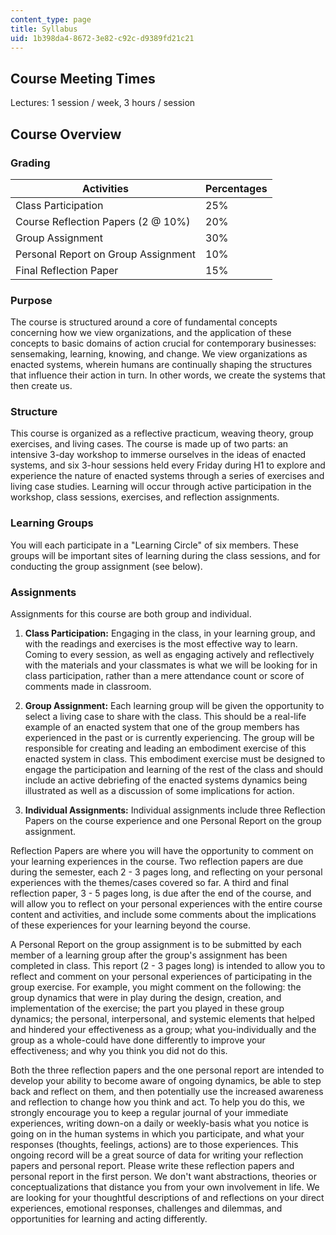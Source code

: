```yaml
---
content_type: page
title: Syllabus
uid: 1b398da4-8672-3e82-c92c-d9389fd21c21
---
```


Course Meeting Times
--------------------

Lectures: 1 session / week, 3 hours / session

Course Overview
---------------

### Grading

| Activities | Percentages |
| --- | --- |
| Class Participation | 25% |
| Course Reflection Papers (2 @ 10%) | 20% |
| Group Assignment | 30% |
| Personal Report on Group Assignment | 10% |
| Final Reflection Paper | 15% 

### Purpose

The course is structured around a core of fundamental concepts concerning how we view organizations, and the application of these concepts to basic domains of action crucial for contemporary businesses: sensemaking, learning, knowing, and change. We view organizations as enacted systems, wherein humans are continually shaping the structures that influence their action in turn. In other words, we create the systems that then create us.

### Structure

This course is organized as a reflective practicum, weaving theory, group exercises, and living cases. The course is made up of two parts: an intensive 3-day workshop to immerse ourselves in the ideas of enacted systems, and six 3-hour sessions held every Friday during H1 to explore and experience the nature of enacted systems through a series of exercises and living case studies. Learning will occur through active participation in the workshop, class sessions, exercises, and reflection assignments.

### Learning Groups

You will each participate in a "Learning Circle" of six members. These groups will be important sites of learning during the class sessions, and for conducting the group assignment (see below).

### Assignments

Assignments for this course are both group and individual.

1.  **Class Participation:** Engaging in the class, in your learning group, and with the readings and exercises is the most effective way to learn. Coming to every session, as well as engaging actively and reflectively with the materials and your classmates is what we will be looking for in class participation, rather than a mere attendance count or score of comments made in classroom.
    
2.  **Group Assignment:** Each learning group will be given the opportunity to select a living case to share with the class. This should be a real-life example of an enacted system that one of the group members has experienced in the past or is currently experiencing. The group will be responsible for creating and leading an embodiment exercise of this enacted system in class. This embodiment exercise must be designed to engage the participation and learning of the rest of the class and should include an active debriefing of the enacted systems dynamics being illustrated as well as a discussion of some implications for action.
    
3.  **Individual Assignments:** Individual assignments include three Reflection Papers on the course experience and one Personal Report on the group assignment.
    

Reflection Papers are where you will have the opportunity to comment on your learning experiences in the course. Two reflection papers are due during the semester, each 2 - 3 pages long, and reflecting on your personal experiences with the themes/cases covered so far. A third and final reflection paper, 3 - 5 pages long, is due after the end of the course, and will allow you to reflect on your personal experiences with the entire course content and activities, and include some comments about the implications of these experiences for your learning beyond the course.

A Personal Report on the group assignment is to be submitted by each member of a learning group after the group's assignment has been completed in class. This report (2 - 3 pages long) is intended to allow you to reflect and comment on your personal experiences of participating in the group exercise. For example, you might comment on the following: the group dynamics that were in play during the design, creation, and implementation of the exercise; the part you played in these group dynamics; the personal, interpersonal, and systemic elements that helped and hindered your effectiveness as a group; what you-individually and the group as a whole-could have done differently to improve your effectiveness; and why you think you did not do this.

Both the three reflection papers and the one personal report are intended to develop your ability to become aware of ongoing dynamics, be able to step back and reflect on them, and then potentially use the increased awareness and reflection to change how you think and act. To help you do this, we strongly encourage you to keep a regular journal of your immediate experiences, writing down-on a daily or weekly-basis what you notice is going on in the human systems in which you participate, and what your responses (thoughts, feelings, actions) are to those experiences. This ongoing record will be a great source of data for writing your reflection papers and personal report. Please write these reflection papers and personal report in the first person. We don't want abstractions, theories or conceptualizations that distance you from your own involvement in life. We are looking for your thoughtful descriptions of and reflections on your direct experiences, emotional responses, challenges and dilemmas, and opportunities for learning and acting differently.